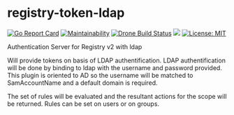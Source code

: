 # registry-token-ldap

[![Go Report Card](https://goreportcard.com/badge/github.com/cblomart/registry-token-ldap)](https://goreportcard.com/report/github.com/cblomart/registry-token-ldap) [![Maintainability](https://api.codeclimate.com/v1/badges/1b846ff830e068ea7658/maintainability)](https://codeclimate.com/github/cblomart/registry-token-ldap/maintainability) [![Drone Build Status](https://drone.blomart.net/api/badges/cblomart/registry-token-ldap/status.svg)](https://drone.blomart.net/cblomart/registry-token-ldap) [![](https://images.microbadger.com/badges/image/cblomart/registry-token-ldap.svg)](https://microbadger.com/images/cblomart/registry-token-ldap "Get your own image badge on microbadger.com") [![License: MIT](https://img.shields.io/badge/License-MIT-yellow.svg)](https://opensource.org/licenses/MIT)

Authentication Server for Registry v2 with ldap

Will provide tokens on basis of LDAP authentification.
LDAP authentification will be done by binding to ldap with the username and password provided.
This plugin is oriented to AD so the username will be matched to SamAccountName and a default domain is required.

The set of rules will be evaluated and the resultant actions for the scope will be returned.
Rules can be set on users or on groups.